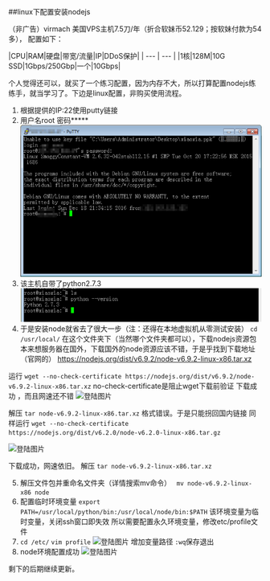 ##linux下配置安装nodejs

（非广告）virmach 美国VPS主机7.5刀/年（折合软妹币52.129；按软妹付款为54多），
配置如下：

|CPU|RAM|硬盘|带宽/流量|IP|DDoS保护|
| --- | --- |
|1核|128M|10G SSD|1Gbps/250Gbp|一个|10Gbps|

个人觉得还可以，就买了一个练习配置，因为内存不大，所以打算配置nodejs练练手，就当学习了。下边是linux配置，非购买使用流程。

1. 根据提供的IP:22使用putty链接
2. 用户名root  密码\*\*\*\*\*
![登陆图片](img/virmach001.png)
3. 该主机自带了python2.7.3
![登陆图片](img/virmach002.png)
4. 于是安装node就省去了很大一步（注：还得在本地虚拟机从零测试安装）
 ```cd /usr/local/```
 在这个文件夹下（当然哪个文件夹都可以），下载nodejs资源包
 本来想服务器在国外，下载国外的node资源应该不错，于是乎找到下载地址（官网的）
 https://nodejs.org/dist/v6.9.2/node-v6.9.2-linux-x86.tar.xz

 运行 ```wget --no-check-certificate https://nodejs.org/dist/v6.9.2/node-v6.9.2-linux-x86.tar.xz```
 no-check-certificate是阻止wget下载前验证
 下载成功 ，而且网速还不错
 ![登陆图片](img/virmach003.png)

 解压 ```tar node-v6.9.2-linux-x86.tar.xz```
 格式错误。于是只能拐回国内链接
 同样运行 ```wget --no-check-certificate https://nodejs.org/dist/v6.2.0/node-v6.2.0-linux-x86.tar.gz```

 ![登陆图片](img/virmach004.png)

 下载成功，网速依旧。
 解压 ```tar node-v6.9.2-linux-x86.tar.xz```

5. 解压文件包并重命名文件夹（详情搜索mv命令）
 ``` mv node-v6.9.2-linux-x86 node```
6. 配置临时环境变量
```export PATH=/usr/local/python/bin:/usr/local/node/bin:$PATH```
该环境变量为临时变量，关闭ssh窗口即失效
所以需要配置永久环境变量，修改etc/profile文件
7. ```cd /etc/```
 ```vim profile```
 ![登陆图片](img/virmach005.png)
 增加变量路径 ```:wq```保存退出
8. node环境配置成功
 ![登陆图片](img/virmach006.png)

剩下的后期继续更新。

